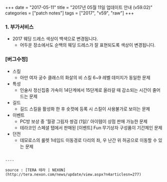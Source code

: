 +++
date = "2017-05-11"
title = "2017년 05월 11일 업데이트 안내 (v59.02)"
categories = ["patch notes"]
tags = ["2017", "v59", "raw"]
+++

### 1. 부가서비스
- 2017 웨딩 드레스 색상이 백색으로 변경됩니다.
  - 어두운 장소에서도 순백의 웨딩 드레스가 잘 표현되도록 색상이 변경됩니다.

### [버그수정]
- 스킬
  - 아만 여자 궁수 클래스의 화살의 비 스킬 6~9 레벨 데미지가 동일한 문제
- 특성
  - 인술사 정신집중 가속이 14단계에서 15단계로 올라갈 때 감소되는 시간이 줄어드는 문제
- 길드
  - 길드 스킬을 활성화 한 후 숏컷에 등록 시 스킬이 사용불가로 보이는 문제
- 이벤트
  - PC방 보상 중 '월광 그림자 쌍검 (1일)' 아이템이 상점 판매 가능한 문제
  - 테라코인 스페셜 탭에서 판매된 [이벤트] Fun 무기상자 구성품이 기간제인 문제
- 던전
  - 데모로스의 룰렛 1네임드 이동경로 다리의 좌, 우 난간 위 허공으로 이동할 수 있는 문제
```

----

source : [TERA 테라 | NEXON](http://tera.nexon.com/news/update/view.aspx?n4articlesn=277)
